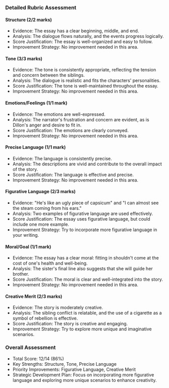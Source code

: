 ### Detailed Rubric Assessment

#### Structure (2/2 marks)

- Evidence: The essay has a clear beginning, middle, and end.
- Analysis: The dialogue flows naturally, and the events progress logically.
- Score Justification: The essay is well-organized and easy to follow.
- Improvement Strategy: No improvement needed in this area.

#### Tone (3/3 marks)

- Evidence: The tone is consistently appropriate, reflecting the tension and concern between the siblings.
- Analysis: The dialogue is realistic and fits the characters' personalities.
- Score Justification: The tone is well-maintained throughout the essay.
- Improvement Strategy: No improvement needed in this area.

#### Emotions/Feelings (1/1 mark)

- Evidence: The emotions are well-expressed.
- Analysis: The narrator's frustration and concern are evident, as is Dillon's anger and desire to fit in.
- Score Justification: The emotions are clearly conveyed.
- Improvement Strategy: No improvement needed in this area.

#### Precise Language (1/1 mark)

- Evidence: The language is consistently precise.
- Analysis: The descriptions are vivid and contribute to the overall impact of the story.
- Score Justification: The language is effective and precise.
- Improvement Strategy: No improvement needed in this area.

#### Figurative Language (2/3 marks)

- Evidence: "He's like an ugly piece of capsicum" and "I can almost see the steam coming from his ears."
- Analysis: Two examples of figurative language are used effectively.
- Score Justification: The essay uses figurative language, but could include one more example.
- Improvement Strategy: Try to incorporate more figurative language in your writing.

#### Moral/Goal (1/1 mark)

- Evidence: The essay has a clear moral: fitting in shouldn't come at the cost of one's health and well-being.
- Analysis: The sister's final line also suggests that she will guide her brother.
- Score Justification: The moral is clear and well-integrated into the story.
- Improvement Strategy: No improvement needed in this area.

#### Creative Merit (2/3 marks)

- Evidence: The story is moderately creative.
- Analysis: The sibling conflict is relatable, and the use of a cigarette as a symbol of rebellion is effective.
- Score Justification: The story is creative and engaging.
- Improvement Strategy: Try to explore more unique and imaginative scenarios.

### Overall Assessment

- Total Score: 12/14 (86%)
- Key Strengths: Structure, Tone, Precise Language
- Priority Improvements: Figurative Language, Creative Merit
- Strategic Development Plan: Focus on incorporating more figurative language and exploring more unique scenarios to enhance creativity.

